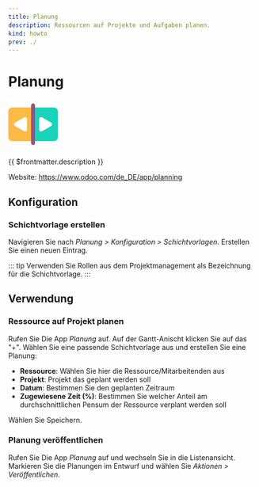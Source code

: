 ```yaml
---
title: Planung
description: Ressourcen auf Projekte und Aufgaben planen.
kind: howto
prev: ./
---
```

# Planung
![icons_odoo_planning](attachments/icons_odoo_planning.png)

{{ $frontmatter.description }}

Website: <https://www.odoo.com/de_DE/app/planning>

## Konfiguration

### Schichtvorlage erstellen

Navigieren Sie nach *Planung > Konfiguration > Schichtvorlagen*. Erstellen Sie einen neuen Eintrag.

::: tip
Verwenden Sie Rollen aus dem Projektmanagement als Bezeichnung für die Schichtvorlage.
:::

## Verwendung

### Ressource auf Projekt planen

Rufen Sie Die App *Planung* auf. Auf der Gantt-Anischt klicken Sie auf das "+". Wählen Sie eine passende Schichtvorlage aus und erstellen Sie eine Planung:

* **Ressource**: Wählen Sie hier die Ressource/Mitarbeitenden aus
* **Projekt**: Projekt das geplant werden soll
* **Datum**: Bestimmen Sie den geplanten Zeitraum
* **Zugewiesene Zeit (%)**: Bestimmen Sie welcher Anteil am durchschnittlichen Pensum der Ressource verplant werden soll

Wählen Sie Speichern.

### Planung veröffentlichen

Rufen Sie Die App *Planung* auf und wechseln Sie in die Listenansicht. Markieren Sie die Planungen im Entwurf und wählen Sie *Aktionen > Veröffentlichen*.